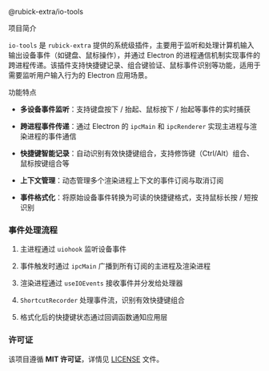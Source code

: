 @rubick-extra/io-tools

项目简介

`io-tools` 是 `rubick-extra` 提供的系统级插件，主要用于监听和处理计算机输入输出设备事件（如键盘、鼠标操作），并通过 Electron 的进程通信机制实现事件的跨进程传递。该插件支持快捷键记录、组合键验证、鼠标事件识别等功能，适用于需要监听用户输入行为的 Electron 应用场景。

功能特点

*   **多设备事件监听**：支持键盘按下 / 抬起、鼠标按下 / 抬起等事件的实时捕获

*   **跨进程事件传递**：通过 Electron 的 `ipcMain` 和 `ipcRenderer` 实现主进程与渲染进程的事件通信

*   **快捷键智能记录**：自动识别有效快捷键组合，支持修饰键（Ctrl/Alt）组合、鼠标按键组合等

*   **上下文管理**：动态管理多个渲染进程上下文的事件订阅与取消订阅

*   **事件格式化**：将原始设备事件转换为可读的快捷键格式，支持鼠标长按 / 短按识别


### 事件处理流程

1.  主进程通过 `uiohook` 监听设备事件

2.  事件触发时通过 `ipcMain` 广播到所有订阅的主进程及渲染进程

3.  渲染进程通过 `useIOEvents` 接收事件并分发给处理器

4.  `ShortcutRecorder` 处理事件流，识别有效快捷键组合

5.  格式化后的快捷键状态通过回调函数通知应用层

### 许可证

该项目遵循 **MIT 许可证**，详情见 [LICENSE](LICENSE) 文件。
